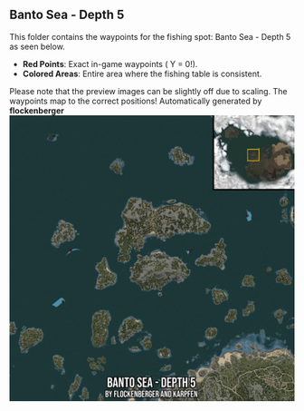 ## Banto Sea - Depth 5
This folder contains the waypoints for the fishing spot: Banto Sea - Depth 5 as seen below.

- **Red Points**: Exact in-game waypoints ( Y = 0!).
- **Colored Areas**: Entire area where the fishing table is consistent.

Please note that the preview images can be slightly off due to scaling. The waypoints map to the correct positions!
Automatically generated by **flockenberger**
![preview_Banto Sea - Depth 5](./Preview.webp)